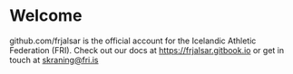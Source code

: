 # Welcome
github.com/frjalsar is the official account for the Icelandic Athletic Federation (FRI).
Check out our docs at https://frjalsar.gitbook.io or get in touch at skraning@fri.is
